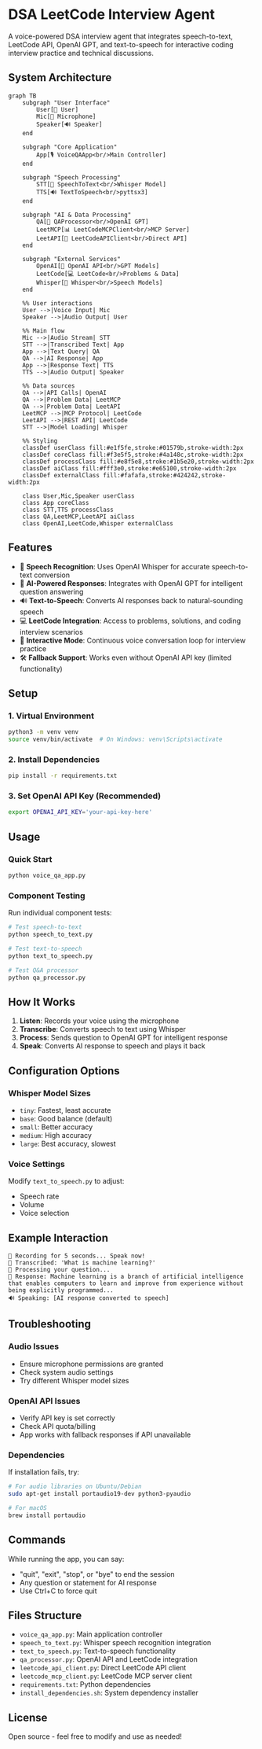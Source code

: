 # DSA LeetCode Interview Agent

A voice-powered DSA interview agent that integrates speech-to-text, LeetCode API, OpenAI GPT, and text-to-speech for interactive coding interview practice and technical discussions.

## System Architecture

```mermaid
graph TB
    subgraph "User Interface"
        User[👤 User]
        Mic[🎤 Microphone]
        Speaker[🔊 Speaker]
    end
    
    subgraph "Core Application"
        App[🎙️ VoiceQAApp<br/>Main Controller]
    end
    
    subgraph "Speech Processing"
        STT[📝 SpeechToText<br/>Whisper Model]
        TTS[🔊 TextToSpeech<br/>pyttsx3]
    end
    
    subgraph "AI & Data Processing"
        QA[🧠 QAProcessor<br/>OpenAI GPT]
        LeetMCP[📊 LeetCodeMCPClient<br/>MCP Server]
        LeetAPI[🔗 LeetCodeAPIClient<br/>Direct API]
    end
    
    subgraph "External Services"
        OpenAI[🤖 OpenAI API<br/>GPT Models]
        LeetCode[💻 LeetCode<br/>Problems & Data]
        Whisper[🎯 Whisper<br/>Speech Models]
    end
    
    %% User interactions
    User -->|Voice Input| Mic
    Speaker -->|Audio Output| User
    
    %% Main flow
    Mic -->|Audio Stream| STT
    STT -->|Transcribed Text| App
    App -->|Text Query| QA
    QA -->|AI Response| App
    App -->|Response Text| TTS
    TTS -->|Audio Output| Speaker
    
    %% Data sources
    QA -->|API Calls| OpenAI
    QA -->|Problem Data| LeetMCP
    QA -->|Problem Data| LeetAPI
    LeetMCP -->|MCP Protocol| LeetCode
    LeetAPI -->|REST API| LeetCode
    STT -->|Model Loading| Whisper
    
    %% Styling
    classDef userClass fill:#e1f5fe,stroke:#01579b,stroke-width:2px
    classDef coreClass fill:#f3e5f5,stroke:#4a148c,stroke-width:2px
    classDef processClass fill:#e8f5e8,stroke:#1b5e20,stroke-width:2px
    classDef aiClass fill:#fff3e0,stroke:#e65100,stroke-width:2px
    classDef externalClass fill:#fafafa,stroke:#424242,stroke-width:2px
    
    class User,Mic,Speaker userClass
    class App coreClass
    class STT,TTS processClass
    class QA,LeetMCP,LeetAPI aiClass
    class OpenAI,LeetCode,Whisper externalClass
```

## Features

- 🎤 **Speech Recognition**: Uses OpenAI Whisper for accurate speech-to-text conversion
- 🧠 **AI-Powered Responses**: Integrates with OpenAI GPT for intelligent question answering
- 🔊 **Text-to-Speech**: Converts AI responses back to natural-sounding speech
- 💻 **LeetCode Integration**: Access to problems, solutions, and coding interview scenarios
- 💬 **Interactive Mode**: Continuous voice conversation loop for interview practice
- 🛠️ **Fallback Support**: Works even without OpenAI API key (limited functionality)

## Setup

### 1. Virtual Environment
```bash
python3 -m venv venv
source venv/bin/activate  # On Windows: venv\Scripts\activate
```

### 2. Install Dependencies
```bash
pip install -r requirements.txt
```

### 3. Set OpenAI API Key (Recommended)
```bash
export OPENAI_API_KEY='your-api-key-here'
```

## Usage

### Quick Start
```bash
python voice_qa_app.py
```

### Component Testing
Run individual component tests:
```bash
# Test speech-to-text
python speech_to_text.py

# Test text-to-speech
python text_to_speech.py

# Test Q&A processor
python qa_processor.py
```

## How It Works

1. **Listen**: Records your voice using the microphone
2. **Transcribe**: Converts speech to text using Whisper
3. **Process**: Sends question to OpenAI GPT for intelligent response
4. **Speak**: Converts AI response to speech and plays it back

## Configuration Options

### Whisper Model Sizes
- `tiny`: Fastest, least accurate
- `base`: Good balance (default)
- `small`: Better accuracy
- `medium`: High accuracy
- `large`: Best accuracy, slowest

### Voice Settings
Modify `text_to_speech.py` to adjust:
- Speech rate
- Volume
- Voice selection

## Example Interaction

```
🎤 Recording for 5 seconds... Speak now!
📝 Transcribed: 'What is machine learning?'
🧠 Processing your question...
🤖 Response: Machine learning is a branch of artificial intelligence that enables computers to learn and improve from experience without being explicitly programmed...
🔊 Speaking: [AI response converted to speech]
```

## Troubleshooting

### Audio Issues
- Ensure microphone permissions are granted
- Check system audio settings
- Try different Whisper model sizes

### OpenAI API Issues
- Verify API key is set correctly
- Check API quota/billing
- App works with fallback responses if API unavailable

### Dependencies
If installation fails, try:
```bash
# For audio libraries on Ubuntu/Debian
sudo apt-get install portaudio19-dev python3-pyaudio

# For macOS
brew install portaudio
```

## Commands

While running the app, you can say:
- "quit", "exit", "stop", or "bye" to end the session
- Any question or statement for AI response
- Use Ctrl+C to force quit

## Files Structure

- `voice_qa_app.py`: Main application controller
- `speech_to_text.py`: Whisper speech recognition integration
- `text_to_speech.py`: Text-to-speech functionality  
- `qa_processor.py`: OpenAI API and LeetCode integration
- `leetcode_api_client.py`: Direct LeetCode API client
- `leetcode_mcp_client.py`: LeetCode MCP server client
- `requirements.txt`: Python dependencies
- `install_dependencies.sh`: System dependency installer

## License

Open source - feel free to modify and use as needed!
